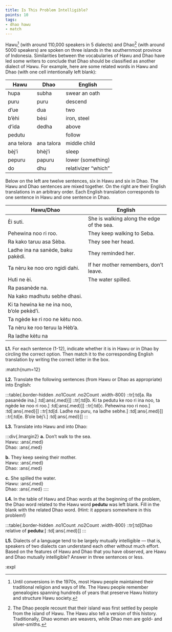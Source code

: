 ```yaml
---
title: Is This Problem Intelligible? 
points: 10
tags:
- dhao hawu 
- match
---
```


Hawu[^1]
(with around 110,000 speakers in 5 dialects) and Dhao[^2]
(with around 5000 speakers) are spoken on
three islands in the southernmost province of Indonesia. Similarities between the vocabularies of Hawu and
Dhao have led some writers to conclude that Dhao should be classified as another dialect of Hawu. For example, here are some related words in Hawu and Dhao (with one cell intentionally left blank):


| Hawu | Dhao | English |
|-|-|-|
| hupa | subha | swear an oath |
| puru | puru | descend |
| d’ue | dua | two |
| b’èhi | bèsi | iron, steel |
| d’ida | dedha | above |
| pedutu | | follow |
| ana telora | ana talora | middle child |
| bèj’i | bhèj’i | sleep |
| pepuru | papuru | lower (something) |
| do | dhu | relativizer “which” |


Below on the left are twelve sentences, six in Hawu and six in Dhao. The Hawu and Dhao sentences are
mixed together. On the right are their English translations in an arbitrary order. Each English translation corresponds to one sentence in Hawu and one sentence in Dhao.

[^1]: Until conversions in the 1970s, most Hawu people maintained their traditional religion and ways of life. The Hawu people remember genealogies spanning hundreds of years that preserve Hawu history and structure Hawu society.
[^2]: The Dhao people recount that their island was first settled by people from the island of Hawu. The Hawu also tell a version of this
history. Traditionally, Dhao women are weavers, while Dhao men are gold- and silver-smiths.

|Hawu/Dhao|English|
|-|-|
| Èi suti. | She is walking along the edge of the sea.|
| Pehewina noo ri roo. | They keep walking to Seba.|
| Ra kako taruu asa Sèba. | They see her head.|
| Ladhe ina na sanède, baku pakèdi. | They reminded her.|
| Ta nèru ke noo oro ngidi dahi. | If her mother remembers, don’t leave.|
| Huti ne èi. | The water spilled.|
| Ra pasanède na.|
| Na kako madhutu sebhe dhasi.|
| Ki ta hewina ke ne ina noo, b’ole pekèd’i.|
| Ta ngède ke ri roo ne kètu noo.|
| Ta nèru ke roo teruu la Hèb’a.|
| Ra ladhe kètu na |

**L1.** For each sentence (1-12), indicate whether it is in Hawu or in Dhao by circling the correct option. Then
match it to the corresponding English translation by writing the correct letter in the box.

:match{num=12}

**L2.** Translate the following sentences (from Hawu or Dhao as appropriate) into English:

:::table{.border-hidden .no1Count .no2Count .width-800}
::tr[:td[a. Ra pasanède ina.] :td[:ans{.med}]]
::tr[:td[b. Ki ta pedutu ke roo ri ina noo, ta ngède ke noo ri roo.] :td[:ans{.med}]]
::tr[:td[c. Pehewina roo ri noo.] :td[:ans{.med}]]
::tr[:td[d. Ladhe na puru, na ladhe sebhe.] :td[:ans{.med}]]
::tr[:td[e. B’ole bèj’i.] :td[:ans{.med}]]
:::

**L3.** Translate into Hawu and into Dhao:

:::div{.lmargin2}
**a.** Don’t walk to the sea.
<br>Hawu: :ans{.med}
<br>Dhao: :ans{.med}

**b.** They keep seeing their mother.
<br>Hawu: :ans{.med}
<br>Dhao: :ans{.med}

**c.** She spilled the water.
<br>Hawu: :ans{.med}
<br>Dhao: :ans{.med}
::::

**L4.** In the table of Hawu and Dhao words at the beginning of the problem, the Dhao word related to the
Hawu word **pedutu** was left blank. Fill in the blank with the related Dhao word. (Hint: it appears somewhere
in this problem!)

:::table{.border-hidden .no1Count .no2Count .width-800}
::tr[:td[Dhao relative of **pedutu**:] :td[:ans{.med}]]
:::

**L5.** Dialects of a language tend to be largely mutually intelligible — that is, speakers of two dialects can understand each other without much effort. Based on the features of Hawu and Dhao that you have observed,
are Hawu and Dhao mutually intelligible? Answer in three sentences or less.

:expl